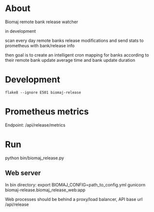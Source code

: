 # About

Biomaj remote bank release watcher

in development

scan every day remote banks release modifications and send stats to prometheus with bank/release info

then goal is to create an intelligent cron mapping for banks according to their remote bank update average time and bank update duration


# Development

    flake8 --ignore E501 biomaj-release

# Prometheus metrics

Endpoint: /api/release/metrics


# Run

python bin/biomaj_release.py

## Web server

In bin directory:
export BIOMAJ_CONFIG=path_to_config.yml
gunicorn biomaj-release.biomaj_release_web:app

Web processes should be behind a proxy/load balancer, API base url /api/release
